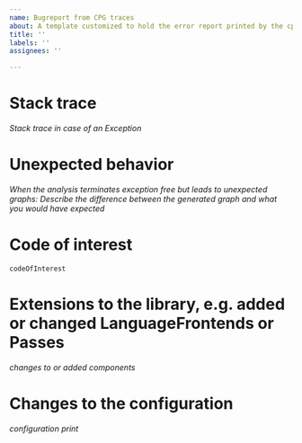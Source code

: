 ```yaml
---
name: Bugreport from CPG traces
about: A template customized to hold the error report printed by the cpg and its configuration
title: ''
labels: ''
assignees: ''

---
```


# Stack trace
*Stack trace in case of an Exception*
# Unexpected behavior
*When the analysis terminates exception free but leads to unexpected graphs: Describe the difference between the generated graph and what you would have expected*
# Code of interest
```
codeOfInterest
```
# Extensions to the library, e.g. added or changed LanguageFrontends or Passes
*changes to or added components*
# Changes to the configuration
*configuration print*
